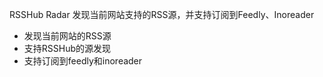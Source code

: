 RSSHub Radar 发现当前网站支持的RSS源，并支持订阅到Feedly、Inoreader

<!-- feature -->

- 发现当前网站的RSS源
- 支持RSSHub的源发现
- 支持订阅到feedly和inoreader